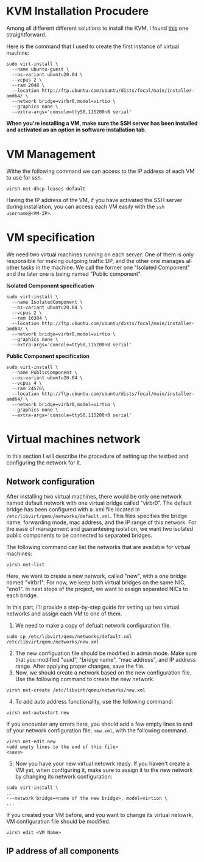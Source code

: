 # KVM Installation Procudere
Among all different different solutions to install the KVM, I found [this](https://phoenixnap.com/kb/ubuntu-install-kvm) one straightforward. 

Here is the command that I used to create the first instance of virtual machine:
```
sudo virt-install \
  --name ubuntu-guest \
  --os-variant ubuntu20.04 \ 
  --vcpus 2 \
  --ram 2048 \ 
  --location http://ftp.ubuntu.com/ubuntu/dists/focal/main/installer-amd64/ \
  --network bridge=virbr0,model=virtio \
  --graphics none \
  --extra-args='console=ttyS0,115200n8 serial' 
```
**When you're installing a VM, make sure the SSH server has been installed and activated as an option in software installation tab.**

# VM Management
Withe the following command we can access to the IP address of each VM to use for ssh.
```
virsh net-dhcp-leases default
```
Having the IP address of the VM, if you have activated the SSH server during installation, you can access each VM easily with the `ssh username@<VM-IP>`.

# VM specification
We need two virtual machines running on each server. One of them is only responsible for making outgoing traffic DP, and the other one manages all other tasks in the machine.
We call the former one "Isolated Component" and the later one is being named "Public component". 

**Isolated Component specification**
```
sudo virt-install \
  --name IsolatedComponent \
  --os-variant ubuntu20.04 \ 
  --vcpus 2 \
  --ram 16384 \ 
  --location http://ftp.ubuntu.com/ubuntu/dists/focal/main/installer-amd64/ \
  --network bridge=virbr0,model=virtio \
  --graphics none \
  --extra-args='console=ttyS0,115200n8 serial' 
```

**Public Component specification**
```
sudo virt-install \
  --name PublicComponent \
  --os-variant ubuntu20.04 \ 
  --vcpus 4 \
  --ram 24576\ 
  --location http://ftp.ubuntu.com/ubuntu/dists/focal/main/installer-amd64/ \
  --network bridge=virbr0,model=virtio \
  --graphics none \
  --extra-args='console=ttyS0,115200n8 serial' 
```

# Virtual machines network
In this section I will describe the procedure of setting up the testbed and configuring the network for it.

## Network configuration
After installing two virtual machines, there would be only one network named default network with one virtual bridge called "virbr0". 
The default bridge has been configured with a .xml file located in `/etc/libvirt/qemu/networks/default.xml`. 
This files specifies the bridge name, forwarding mode, mac address, and the IP range of this network.
For the ease of management and guaranteeing isolation, we want two isolated public components to be connected to separated bridges.

The following command can list the networks that are available for virtual machines:
```
virsh net-list
```
Here, we want to create a new network, called "new", with a one bridge named "virbr1".
For now, we keep both virtual bridges on the same NIC, "eno1". 
In next steps of the project, we want to assign separated NICs to each bridge. 

In this part, I'll provide a step-by-step guide for setting up two virtual networks and assign each VM to one of them.
1. We need to make a copy of defualt network configuration file.
```
sudo cp /etc/libvirt/qemu/networks/default.xml /etc/libvirt/qemu/networks/new.xml
```
2. The new configuation file should be modified in admin mode. Make sure that you modified "uuid", "bridge name", "mac address", and IP address range.
After applying proper changes, save the file. 
3. Now, we should create a network based on the new configuration file. Use the following command to create the new network.
```
virsh net-create /etc/libvirt/qemu/networks/new.xml
```
4. To add auto address functionality, use the following command:
```
virsh net-autostart new
```
If you encounter any errors here, you should add a few empty lines to end of your network configuration file, `new.xml`, with the following command.
```
virsh net-edit new
<add empty lines to the end of this file>
<save>
```
5. Now you have your new virtual netowrk ready. If you haven't create a VM yet, when configuring it, make sure to assign it to the new network by changing its network configuration:
```
sudo virt-install \ 
...
---network bridge=<name of the new bridge>, model=virtion \
...
```
If you created your VM before, and you want to change its virtual netowrk, VM configuration file should be modified.

```
virsh edit <VM Name>
```

## IP address of all components 



